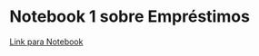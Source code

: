 # Notebook 1 sobre Empréstimos

[Link para Notebook](https://github.com/Cicerolibardi/MC322A-1S2021/blob/main/Laborat%C3%B3rios/lab01/notebook/emprestimo01-ra168810.ipynb)
